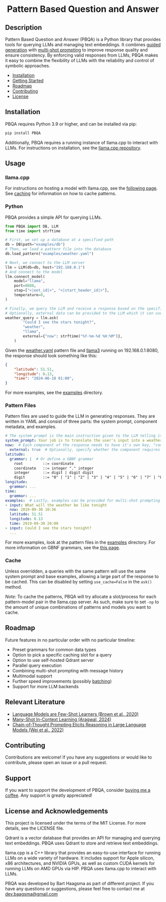 <h1 align="center">Pattern Based Question and Answer</h1>

## Description
Pattern Based Question and Answer (PBQA) is a Python library that provides tools for querying LLMs and managing text embeddings. It combines [guided generation](examples/README.md#grammar) with [multi-shot prompting](https://arxiv.org/abs/2005.14165) to improve response quality and ensure consistency. By enforcing valid responses from LLMs, PBQA makes it easy to combine the flexibility of LLMs with the reliability and control of symbolic approaches.

 - [Installation](#installation)
 - [Getting Started](#getting-started)
 - [Roadmap](#roadmap)
 - [Contributing](#contributing)
 - [License](#license-and-acknowledgements)

## Installation
PBQA requires Python 3.9 or higher, and can be installed via pip:

```sh
pip install PBQA
```

Additionally, PBQA requires a running instance of llama.cpp to interact with LLMs. For instructions on installation, see the [llama.cpp repository](https://github.com/ggerganov/llama.cpp/tree/master?tab=readme-ov-file#usage).

## Usage
### llama.cpp
For instructions on hosting a model with llama.cpp, see the [following page](https://github.com/ggerganov/llama.cpp/blob/master/examples/server/README.md#quick-start). See [caching](#cache) for information on how to cache patterns.

### Python
PBQA provides a simple API for querying LLMs.

```python
from PBQA import DB, LLM
from time import strftime

# First, we set up a database at a specified path
db = DB(path="examples/db")
# Then, we load a pattern file into the database
db.load_pattern("examples/weather.yaml")

# Next, we connect to the LLM server
llm = LLM(db=db, host="192.168.0.1")
# And connect to the model
llm.connect_model(
    model="llama",
    port=8080,
    stop=["<|eot_id|>", "<|start_header_id|>"],
    temperature=0,
)

# Finally, we query the LLM and receive a response based on the specified pattern
# Optionally, external data can be provided to the LLM which it can use in its response
weather_query = llm.ask(
        "Could I see the stars tonight?",
        "weather",
        "llama",
        external={"now": strftime("%Y-%m-%d %H:%M")},
    )
```

Given the [weather.yaml](examples/weather.yaml) pattern file and [llama3](https://huggingface.co/QuantFactory/Meta-Llama-3-8B-Instruct-GGUF) running on 192.168.0.1:8080, the response should look something like this:

```json
{
    "latitude": 51.51,
    "longitude": 0.13,
    "time": "2024-06-18 01:00",
}
```

For more examples, see the [examples](examples) directory.

### Pattern Files
Pattern files are used to guide the LLM in generating responses. They are written in YAML and consist of three parts: the system prompt, component metadata, and examples.

```yaml
# The system prompt is the main instruction given to the LLM telling it what to do
system_prompt: Your job is to translate the user's input into a weather query. Reply with the json for the weather query and nothing else.
now:  # Each component of the response needs to have it's own key, "component:" at minimum
  external: true  # Optionally, specify whether the component requires external data
latitude:
  grammar: |  # Or define a GBNF grammar
    root         ::= coordinate
    coordinate   ::= integer "." integer
    integer      ::= digit | digit digit
    digit        ::= "0" | "1" | "2" | "3" | "4" | "5" | "6" | "7" | "8" | "9"
longitude:
  grammar: ...
time:
  grammar: ...
examples:  # Lastly, examples can be provided for multi-shot prompting
- input: What will the weather be like tonight
  now: 2019-09-30 10:36
  latitude: 51.51
  longitude: 0.13
  time: 2019-09-30 20:00
- input: Could I see the stars tonight?
  ...
```

For more examples, look at the pattern files in the [examples](examples) directory. For more information on GBNF grammars, see the [this page](https://github.com/ggerganov/llama.cpp/tree/master/grammars#gbnf-guide).

### Cache
Unless overridden, a queries with the same pattern will use the same system prompt and base examples, allowing a large part of the response to be cached. This can be disabled by setting `use_cache=False` in the `ask()` method.

_Note:_ To cache the patterns, PBQA will try allocate a slot/process for each pattern-model pair in the llama.cpp server. As such, make sure to set `-np` to the amount of unique combinations of patterns and models you want to cache.

## Roadmap
Future features in no particular order with no particular timeline:

 - Preset grammars for common data types
 - Option to pick a specific caching slot for a query
 - Option to use self-hosted Qdrant server
 - Parallel query execution
 - Combining multi-shot prompting with message history
 - Multimodal support
 - Further speed improvements (possibly [batching](https://github.com/guidance-ai/guidance?tab=readme-ov-file#guidance-acceleration))
 - Support for more LLM backends

## Relevant Literature

 - [Language Models are Few-Shot Learners (Brown et al., 2020)](https://arxiv.org/abs/2005.14165)
 - [Many-Shot In-Context Learning (Aragwal, 2024)](https://arxiv.org/abs/2404.11018)
 - [Chain-of-Thought Prompting Elicits Reasoning in Large Language Models (Wei et al., 2022)](https://arxiv.org/abs/2201.11903)

## Contributing
Contributions are welcome! If you have any suggestions or would like to contribute, please open an issue or a pull request.

## Support
If you want to support the development of PBQA, consider [buying me a coffee](https://ko-fi.com/baagsma). Any support is greatly appreciated!

## License and Acknowledgements
This project is licensed under the terms of the MIT License. For more details, see the LICENSE file.

Qdrant is a vector database that provides an API for managing and querying text embeddings. PBQA uses Qdrant to store and retrieve text embeddings.

llama.cpp is a C++ library that provides an easy-to-use interface for running LLMs on a wide variety of hardware. It includes support for Apple silicon, x86 architectures, and NVIDIA GPUs, as well as custom CUDA kernels for running LLMs on AMD GPUs via HIP. PBQA uses llama.cpp to interact with LLMs.

PBQA was developed by Bart Haagsma as part of different project. If you have any questions or suggestions, please feel free to contact me at dev.baagsma@gmail.com